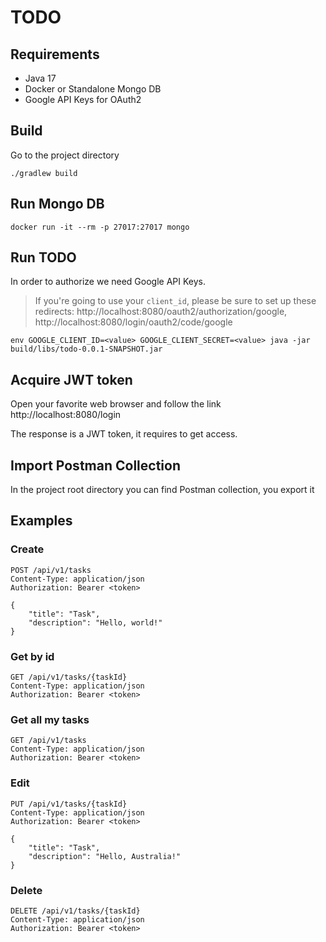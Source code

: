 # TODO

## Requirements

- Java 17
- Docker or Standalone Mongo DB
- Google API Keys for OAuth2

## Build

Go to the project directory
```shell
./gradlew build
```

## Run Mongo DB

```shell
docker run -it --rm -p 27017:27017 mongo
```

## Run TODO

In order to authorize we need Google API Keys.

> If you're going to use your `client_id`, please be sure to set up these redirects: http://localhost:8080/oauth2/authorization/google, http://localhost:8080/login/oauth2/code/google

```shell
env GOOGLE_CLIENT_ID=<value> GOOGLE_CLIENT_SECRET=<value> java -jar build/libs/todo-0.0.1-SNAPSHOT.jar
```

## Acquire JWT token

Open your favorite web browser and follow the link http://localhost:8080/login

The response is a JWT token, it requires to get access.

## Import Postman Collection

In the project root directory you can find Postman collection, you export it

## Examples

### Create

```
POST /api/v1/tasks
Content-Type: application/json
Authorization: Bearer <token>

{
    "title": "Task",
    "description": "Hello, world!"
}
```

### Get by id

```
GET /api/v1/tasks/{taskId}
Content-Type: application/json
Authorization: Bearer <token>
```

### Get all my tasks

```
GET /api/v1/tasks
Content-Type: application/json
Authorization: Bearer <token>
```

### Edit

```
PUT /api/v1/tasks/{taskId}
Content-Type: application/json
Authorization: Bearer <token>

{
    "title": "Task",
    "description": "Hello, Australia!"
}
```

### Delete

```
DELETE /api/v1/tasks/{taskId}
Content-Type: application/json
Authorization: Bearer <token>
```
